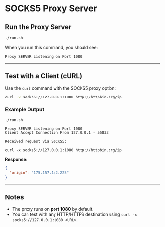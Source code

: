 # SOCKS5 Proxy Server

## Run the Proxy Server

```bash
./run.sh
```

When you run this command, you should see:

```
Proxy SERVER Listening on Port 1080
```

---

## Test with a Client (cURL)

Use the `curl` command with the SOCKS5 proxy option:

```bash
curl -x socks5://127.0.0.1:1080 http://httpbin.org/ip
```

### Example Output

```
./run.sh

Proxy SERVER Listening on Port 1080
Client Accept Connection From 127.0.0.1 - 55833

Received request via SOCKS5:

curl -x socks5://127.0.0.1:1080 http://httpbin.org/ip
```

**Response:**

```json
{
  "origin": "175.157.142.225"
}
```

---

## Notes
- The proxy runs on **port 1080** by default.
- You can test with any HTTP/HTTPS destination using `curl -x socks5://127.0.0.1:1080 <URL>`.
